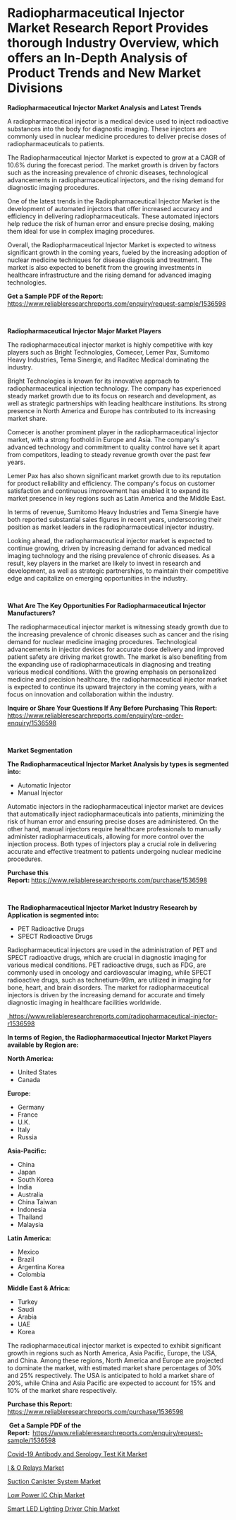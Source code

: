 <p><h1>Radiopharmaceutical Injector Market Research Report Provides thorough Industry Overview, which offers an In-Depth Analysis of Product Trends and New Market Divisions</h1></p><p><strong>Radiopharmaceutical Injector Market Analysis and Latest Trends</strong></p>
<p><p>A radiopharmaceutical injector is a medical device used to inject radioactive substances into the body for diagnostic imaging. These injectors are commonly used in nuclear medicine procedures to deliver precise doses of radiopharmaceuticals to patients.</p><p>The Radiopharmaceutical Injector Market is expected to grow at a CAGR of 10.6% during the forecast period. The market growth is driven by factors such as the increasing prevalence of chronic diseases, technological advancements in radiopharmaceutical injectors, and the rising demand for diagnostic imaging procedures.</p><p>One of the latest trends in the Radiopharmaceutical Injector Market is the development of automated injectors that offer increased accuracy and efficiency in delivering radiopharmaceuticals. These automated injectors help reduce the risk of human error and ensure precise dosing, making them ideal for use in complex imaging procedures.</p><p>Overall, the Radiopharmaceutical Injector Market is expected to witness significant growth in the coming years, fueled by the increasing adoption of nuclear medicine techniques for disease diagnosis and treatment. The market is also expected to benefit from the growing investments in healthcare infrastructure and the rising demand for advanced imaging technologies.</p></p>
<p><strong>Get a Sample PDF of the Report:&nbsp;</strong> <a href="https://www.reliableresearchreports.com/enquiry/request-sample/1536598">https://www.reliableresearchreports.com/enquiry/request-sample/1536598</a></p>
<p>&nbsp;</p>
<p><strong>Radiopharmaceutical Injector Major Market Players</strong></p>
<p><p>The radiopharmaceutical injector market is highly competitive with key players such as Bright Technologies, Comecer, Lemer Pax, Sumitomo Heavy Industries, Tema Sinergie, and Raditec Medical dominating the industry. </p><p>Bright Technologies is known for its innovative approach to radiopharmaceutical injection technology. The company has experienced steady market growth due to its focus on research and development, as well as strategic partnerships with leading healthcare institutions. Its strong presence in North America and Europe has contributed to its increasing market share.</p><p>Comecer is another prominent player in the radiopharmaceutical injector market, with a strong foothold in Europe and Asia. The company's advanced technology and commitment to quality control have set it apart from competitors, leading to steady revenue growth over the past few years.</p><p>Lemer Pax has also shown significant market growth due to its reputation for product reliability and efficiency. The company's focus on customer satisfaction and continuous improvement has enabled it to expand its market presence in key regions such as Latin America and the Middle East.</p><p>In terms of revenue, Sumitomo Heavy Industries and Tema Sinergie have both reported substantial sales figures in recent years, underscoring their position as market leaders in the radiopharmaceutical injector industry.</p><p>Looking ahead, the radiopharmaceutical injector market is expected to continue growing, driven by increasing demand for advanced medical imaging technology and the rising prevalence of chronic diseases. As a result, key players in the market are likely to invest in research and development, as well as strategic partnerships, to maintain their competitive edge and capitalize on emerging opportunities in the industry.</p></p>
<p>&nbsp;</p>
<p><strong>What Are The Key Opportunities For Radiopharmaceutical Injector Manufacturers?</strong></p>
<p><p>The radiopharmaceutical injector market is witnessing steady growth due to the increasing prevalence of chronic diseases such as cancer and the rising demand for nuclear medicine imaging procedures. Technological advancements in injector devices for accurate dose delivery and improved patient safety are driving market growth. The market is also benefiting from the expanding use of radiopharmaceuticals in diagnosing and treating various medical conditions. With the growing emphasis on personalized medicine and precision healthcare, the radiopharmaceutical injector market is expected to continue its upward trajectory in the coming years, with a focus on innovation and collaboration within the industry.</p></p>
<p><strong>Inquire or Share Your Questions If Any Before Purchasing This Report:</strong> <a href="https://www.reliableresearchreports.com/enquiry/pre-order-enquiry/1536598">https://www.reliableresearchreports.com/enquiry/pre-order-enquiry/1536598</a></p>
<p>&nbsp;</p>
<p><strong>Market Segmentation</strong></p>
<p><strong>The Radiopharmaceutical Injector Market Analysis by types is segmented into:</strong></p>
<p><ul><li>Automatic Injector</li><li>Manual Injector</li></ul></p>
<p><p>Automatic injectors in the radiopharmaceutical injector market are devices that automatically inject radiopharmaceuticals into patients, minimizing the risk of human error and ensuring precise doses are administered. On the other hand, manual injectors require healthcare professionals to manually administer radiopharmaceuticals, allowing for more control over the injection process. Both types of injectors play a crucial role in delivering accurate and effective treatment to patients undergoing nuclear medicine procedures.</p></p>
<p><strong>Purchase this Report:&nbsp;</strong><a href="https://www.reliableresearchreports.com/purchase/1536598">https://www.reliableresearchreports.com/purchase/1536598</a></p>
<p>&nbsp;</p>
<p><strong>The Radiopharmaceutical Injector Market Industry Research by Application is segmented into:</strong></p>
<p><ul><li>PET Radioactive Drugs</li><li>SPECT Radioactive Drugs</li></ul></p>
<p><p>Radiopharmaceutical injectors are used in the administration of PET and SPECT radioactive drugs, which are crucial in diagnostic imaging for various medical conditions. PET radioactive drugs, such as FDG, are commonly used in oncology and cardiovascular imaging, while SPECT radioactive drugs, such as technetium-99m, are utilized in imaging for bone, heart, and brain disorders. The market for radiopharmaceutical injectors is driven by the increasing demand for accurate and timely diagnostic imaging in healthcare facilities worldwide.</p></p>
<p><a href="https://www.reliableresearchreports.com/radiopharmaceutical-injector-r1536598">&nbsp;https://www.reliableresearchreports.com/radiopharmaceutical-injector-r1536598</a></p>
<p><strong>In terms of Region, the Radiopharmaceutical Injector Market Players available by Region are:</strong></p>
<p>
    <p> <strong> North America: </strong>
        <ul>
            <li>United States</li>
            <li>Canada</li>
        </ul>
        </p> 
    <p> <strong> Europe: </strong>
        <ul>
            <li>Germany</li>
            <li>France</li>
            <li>U.K.</li>
            <li>Italy</li>
            <li>Russia</li>
        </ul>
        </p> 
    <p> <strong> Asia-Pacific: </strong>
        <ul>
            <li>China</li>
            <li>Japan</li>
            <li>South Korea</li>
            <li>India</li>
            <li>Australia</li>
            <li>China Taiwan</li>
            <li>Indonesia</li>
            <li>Thailand</li>
            <li>Malaysia</li>
        </ul>
        </p> 
    <p> <strong> Latin America: </strong>
        <ul>
            <li>Mexico</li>
            <li>Brazil</li>
            <li>Argentina Korea</li>
            <li>Colombia</li>
        </ul>
        </p> 
    <p> <strong> Middle East & Africa: </strong>
        <ul>
            <li>Turkey</li>
            <li>Saudi</li>
            <li>Arabia</li>
            <li>UAE</li>
            <li>Korea</li>
        </ul>
    </p>
    </p>
<p><p>The radiopharmaceutical injector market is expected to exhibit significant growth in regions such as North America, Asia Pacific, Europe, the USA, and China. Among these regions, North America and Europe are projected to dominate the market, with estimated market share percentages of 30% and 25% respectively. The USA is anticipated to hold a market share of 20%, while China and Asia Pacific are expected to account for 15% and 10% of the market share respectively.</p></p>
<p><strong>Purchase this Report: </strong><a href="https://www.reliableresearchreports.com/purchase/1536598">https://www.reliableresearchreports.com/purchase/1536598</a></p>
<p>&nbsp;<strong>Get a Sample PDF of the Report:&nbsp;&nbsp;</strong><a href="https://www.reliableresearchreports.com/enquiry/request-sample/1536598">https://www.reliableresearchreports.com/enquiry/request-sample/1536598</a></p>
<p><strong></strong></p>
<p><p><a href="https://github.com/cecuraprangm/Market-Research-Report-List-4/blob/main/covid-19-antibody-and-serology-test-kit-market.md">Covid-19 Antibody and Serology Test Kit Market</a></p><p><a href="https://medium.com/@valeriecruz61/i-o-relays-market-share-and-new-trends-analysis-by-its-type-application-end-use-and-forecast-615201414ab2">I & O Relays Market</a></p><p><a href="https://github.com/ChiragRP21/Market-Research-Report-List-5/blob/main/suction-canister-system-market.md">Suction Canister System Market</a></p><p><a href="https://medium.com/@florianwolf42/insights-into-the-low-power-ic-chip-market-size-which-is-expanding-with-a-12-2-033e7408eac0">Low Power IC Chip Market</a></p><p><a href="https://medium.com/@mdmasty/smart-led-lighting-driver-chip-market-market-segmentation-geographical-regions-and-market-forcast-9f496655fd07">Smart LED Lighting Driver Chip Market</a></p></p>